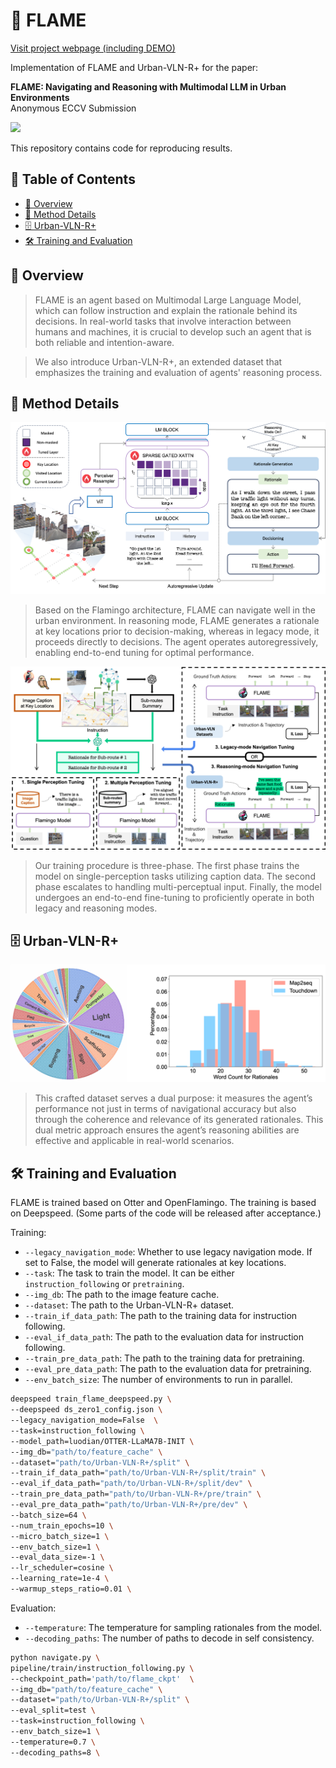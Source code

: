 # 🦩 FLAME

[Visit project webpage (including DEMO)](https://PaperCodePreview.github.io)

Implementation of FLAME and Urban-VLN-R+ for the paper:

**FLAME: Navigating and Reasoning with Multimodal LLM in Urban Environments**  
Anonymous ECCV Submission

<p float="left">
  <img src="assets/intro.gif">
</p>

This repository contains code for reproducing results.

## 📖 Table of Contents <!-- omit in toc -->
* [👋 Overview](#-overview)
* [🤖️ Method Details](#-method-details)
* [🗄 Urban-VLN-R+](#-urban-vln-r)
* [🛠️ Training and Evaluation](#-training-and-evaluation)
## 👋 Overview
> FLAME is an agent based on Multimodal Large Language Model, which can follow instruction and explain the rationale behind its decisions. In real-world tasks that involve interaction between humans and machines, it is crucial to develop such an agent that is both reliable and intention-aware.

> We also introduce Urban-VLN-R+, an extended dataset that emphasizes the training and evaluation of agents' reasoning process.

## 🤖 Method Details

<p float="left">
  <img src="assets/method1.png">
</p>

> Based on the Flamingo architecture, FLAME can navigate well in the urban environment. In reasoning mode, FLAME generates a rationale at key locations prior to decision-making, whereas in legacy mode, it proceeds directly to decisions. The agent operates autoregressively, enabling end-to-end tuning for optimal performance.

<p float="left">
  <img src="assets/method2.png">
</p>

> Our training procedure is three-phase. The first phase trains the model on single-perception tasks utilizing caption data. The second phase escalates to handling multi-perceptual input. Finally, the model undergoes an end-to-end fine-tuning to proficiently operate in both legacy and reasoning modes.

## 🗄 Urban-VLN-R+

<div align="center">
  <img src="assets/dataset.png" alt="Dataset">
</div>

> This crafted dataset serves a dual purpose: it measures the agent’s performance not just in terms of navigational accuracy but also through the coherence and relevance of its generated rationales. This dual metric approach ensures the agent’s reasoning abilities are effective and applicable in real-world scenarios.


## 🛠️ Training and Evaluation
FLAME is trained based on Otter and OpenFlamingo. The training is based on Deepspeed.
(Some parts of the code will be released after acceptance.)

Training:

* `--legacy_navigation_mode`: Whether to use legacy navigation mode. If set to False, the model will generate rationales at key locations.
* `--task`: The task to train the model. It can be either `instruction_following` or `pretraining`.
* `--img_db`: The path to the image feature cache.
* `--dataset`: The path to the Urban-VLN-R+ dataset.
* `--train_if_data_path`: The path to the training data for instruction following.
* `--eval_if_data_path`: The path to the evaluation data for instruction following.
* `--train_pre_data_path`: The path to the training data for pretraining.
* `--eval_pre_data_path`: The path to the evaluation data for pretraining.
* `--env_batch_size`: The number of environments to run in parallel.

```bash
deepspeed train_flame_deepspeed.py \
--deepspeed ds_zero1_config.json \
--legacy_navigation_mode=False  \
--task=instruction_following \
--model_path=luodian/OTTER-LLaMA7B-INIT \
--img_db="path/to/feature_cache" \
--dataset="path/to/Urban-VLN-R+/split" \
--train_if_data_path="path/to/Urban-VLN-R+/split/train" \
--eval_if_data_path="path/to/Urban-VLN-R+/split/dev" \
--train_pre_data_path="path/to/Urban-VLN-R+/pre/train" \
--eval_pre_data_path="path/to/Urban-VLN-R+/pre/dev" \
--batch_size=64 \
--num_train_epochs=10 \
--micro_batch_size=1 \
--env_batch_size=1 \
--eval_data_size=-1 \
--lr_scheduler=cosine \
--learning_rate=1e-4 \
--warmup_steps_ratio=0.01 \
```

Evaluation:

* `--temperature`: The temperature for sampling rationales from the model.
* `--decoding_paths`: The number of paths to decode in self consistency.

```bash
python navigate.py \
pipeline/train/instruction_following.py \
--checkpoint_path='path/to/flame_ckpt'  \
--img_db="path/to/feature_cache" \
--dataset="path/to/Urban-VLN-R+/split" \
--eval_split=test \
--task=instruction_following \
--env_batch_size=1 \
--temperature=0.7 \
--decoding_paths=8 \
```
